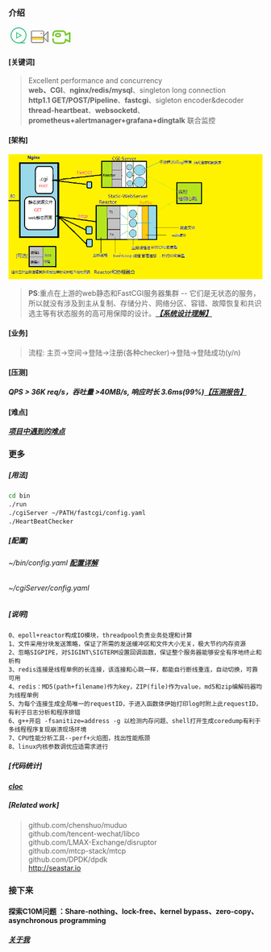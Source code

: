 ### 介绍
 
<a href="https://zlonqi.gitee.io/2020/02/11/lonky-pretty-server/"><img src="./webServer/pages/images/pic/video2.png" alt="video"><img src="./webServer/pages/images/pic/video1.png" alt="video"><img src="./webServer/pages/images/pic/video3.png" alt="video"></a>

#### [关键词]
> Excellent performance and concurrency  
> **web、CGI**、**nginx/redis/mysql**、singleton long connection  
> **http1.1 GET/POST/Pipeline**、**fastcgi**、sigleton encoder&decoder  
> **thread-heartbeat**、**websocketd**、**prometheus+alertmanager+grafana+dingtalk** 联合监控  

#### [架构]

![arch](./webServer/pages/images/pic/arch1.png)  

> **PS**:重点在上游的web静态和FastCGI服务器集群 -- 它们是无状态的服务，所以就没有涉及到主从复制、存储分片、网络分区、容错、故障恢复和共识选主等有状态服务的高可用保障的设计。<a href="https://www.yuque.com/longky/btxa2q/rus66z">***【系统设计理解】*** <a>

#### [业务]

> 流程: 主页->空间->登陆->注册(各种checker)->登陆->登陆成功(y/n)

#### [压测]


 ***QPS > 36K req/s，吞吐量 >40MB/s, 响应时长 3.6ms(99%)***<a href="https://www.yuque.com/longky/gw0h0i/ulipsg">***【压测报告】*** <a>

#### [难点] 

<a href="https://zlonqi.gitee.io/2021/02/22/note/">***项目中遇到的难点***</a>

### 更多

##### [用法]

```bash
cd bin
./run
./cgiServer ~/PATH/fastcgi/config.yaml 
./HeartBeatChecker
```

##### [配置]
###### ~/bin/config.yaml <a href="https://www.yuque.com/longky/gw0h0i/xeglug">***配置详解***</a>
###### ~/cgiServer/config.yaml
##### [说明]
```
0、epoll+reactor构成IO模块，threadpool负责业务处理和计算
1、文件采用分块发送策略，保证了所需的发送缓冲区和文件大小无关，极大节约内存资源
2、忽略SIGPIPE，对SIGINT\SIGTERM设置回调函数，保证整个服务器能够安全有序地终止和析构
3、redis连接是线程单例的长连接，该连接和心跳一样，都能自行断线重连，自动切换，可靠可用
4、redis：MD5(path+filename)作为key，ZIP(file)作为value，md5和zip编解码器均为线程单例
5、为每个连接生成全局唯一的requestID，于进入函数体伊始打印log时附上此requestID，有利于日志分析和程序排错
6、g++开启 -fsanitize=address -g 以检测内存问题、shell打开生成coredump有利于多线程程序复现崩溃现场环境
7、CPU性能分析工具--perf+火焰图，找出性能瓶颈
8、linux内核参数调优应适需求进行
```

##### [代码统计]

<a href="https://www.yuque.com/longky/gw0h0i/gzx302">***cloc***</a>

##### [Related work]

> github.com/chenshuo/muduo  
> github.com/tencent-wechat/libco  
> github.com/LMAX-Exchange/disruptor  
> github.com/mtcp-stack/mtcp  
> github.com/DPDK/dpdk  
> http://seastar.io  


### 接下来
#### 探索C10M问题 ：Share-nothing、lock-free、kernel bypass、zero-copy、asynchronous programming

##### <a href="https://zlonqi.gitee.io">***关于我***</a>

